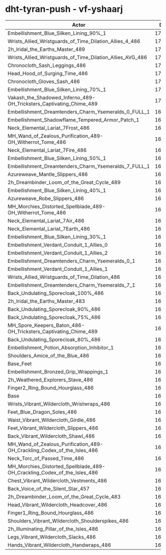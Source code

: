 # dht-tyran-push - vf-yshaarj
| Actor | DPS | Increase |
|---|:---:|:---:|
|Embellishment_Blue_Silken_Lining_90%_1|170935|1.51%|
|Wrists_Allied_Wristguards_of_Time_Dilation_Allies_4_486|170873|1.47%|
|2h_Iridal_the_Earths_Master_489|170797|1.43%|
|Wrists_Allied_Wristguards_of_Time_Dilation_Allies_AVG_486|170478|1.24%|
|Chronocloth_Sash_Leggings_486|170463|1.23%|
|Head_Hood_of_Surging_Time_486|170431|1.21%|
|Chronocloth_Gloves_Sash_486|170336|1.15%|
|Embellishment_Blue_Silken_Lining_70%_1|170292|1.13%|
|Vakash_the_Shadowed_Inferno_489-OH_Tricksters_Captivating_Chime_489|170122|1.03%|
|Embellishment_Dreamtenders_Charm_Ysemeralds_0_FULL_1|169856|0.87%|
|Embellishment_Shadowflame_Tempered_Armor_Patch_1|169842|0.86%|
|Neck_Elemental_Lariat_7Frost_486|169829|0.85%|
|MH_Wand_of_Zealous_Purification_489-OH_Witherrot_Tome_486|169774|0.82%|
|Neck_Elemental_Lariat_7Fire_486|169766|0.81%|
|Embellishment_Blue_Silken_Lining_50%_1|169758|0.81%|
|Embellishment_Dreamtenders_Charm_Ysemeralds_7_FULL_1|169661|0.75%|
|Azureweave_Mantle_Slippers_486|169495|0.65%|
|2h_Dreambinder_Loom_of_the_Great_Cycle_489|169469|0.64%|
|Embellishment_Blue_Silken_Lining_40%_1|169464|0.63%|
|Azureweave_Robe_Slippers_486|169456|0.63%|
|MH_Morchies_Distorted_Spellblade_489-OH_Witherrot_Tome_486|169456|0.63%|
|Neck_Elemental_Lariat_7Air_486|169410|0.60%|
|Neck_Elemental_Lariat_7Earth_486|169390|0.59%|
|Embellishment_Blue_Silken_Lining_30%_1|169253|0.51%|
|Embellishment_Verdant_Conduit_1_Allies_0|169235|0.50%|
|Embellishment_Verdant_Conduit_1_Allies_2|169190|0.47%|
|Embellishment_Dreamtenders_Charm_Ysemeralds_0_1|169157|0.45%|
|Embellishment_Verdant_Conduit_1_Allies_1|169123|0.43%|
|Wrists_Allied_Wristguards_of_Time_Dilation_486|169114|0.43%|
|Embellishment_Dreamtenders_Charm_Ysemeralds_7_1|168966|0.34%|
|Back_Undulating_Sporecloak_100%_486|168929|0.32%|
|2h_Iridal_the_Earths_Master_483|168896|0.30%|
|Back_Undulating_Sporecloak_90%_486|168868|0.28%|
|Back_Undulating_Sporecloak_75%_486|168813|0.25%|
|MH_Spore_Keepers_Baton_486-OH_Tricksters_Captivating_Chime_489|168795|0.24%|
|Back_Undulating_Sporecloak_80%_486|168789|0.23%|
|Embellishment_Potion_Absorption_Inhibitor_1|168656|0.15%|
|Shoulders_Amice_of_the_Blue_486|168559|0.10%|
|Base_Feet|168512|0.07%|
|Embellishment_Bronzed_Grip_Wrappings_1|168498|0.06%|
|2h_Weathered_Explorers_Stave_486|168489|0.06%|
|Finger2_Ring_Bound_Hourglass_486|168414|0.01%|
|Base|168395|0.00%|
|Wrists_Vibrant_Wildercloth_Wristwraps_486|168314|-0.05%|
|Feet_Blue_Dragon_Soles_486|168311|-0.05%|
|Waist_Vibrant_Wildercloth_Girdle_486|168283|-0.07%|
|Feet_Vibrant_Wildercloth_Slippers_486|168261|-0.08%|
|Back_Vibrant_Wildercloth_Shawl_486|168251|-0.09%|
|MH_Wand_of_Zealous_Purification_489-OH_Crackling_Codex_of_the_Isles_486|168212|-0.11%|
|Neck_Torc_of_Passed_Time_486|168139|-0.15%|
|MH_Morchies_Distorted_Spellblade_489-OH_Crackling_Codex_of_the_Isles_486|168128|-0.16%|
|Chest_Vibrant_Wildercloth_Vestments_486|167939|-0.27%|
|Back_Voice_of_the_Silent_Star_457|167936|-0.27%|
|2h_Dreambinder_Loom_of_the_Great_Cycle_483|167906|-0.29%|
|Head_Vibrant_Wildercloth_Headcover_486|167872|-0.31%|
|Finger1_Ring_Bound_Hourglass_486|167757|-0.38%|
|Shoulders_Vibrant_Wildercloth_Shoulderspikes_486|167741|-0.39%|
|2h_Illuminating_Pillar_of_the_Isles_486|167506|-0.53%|
|Legs_Vibrant_Wildercloth_Slacks_486|167380|-0.60%|
|Hands_Vibrant_Wildercloth_Handwraps_486|167220|-0.70%|
